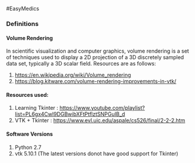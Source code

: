 #EasyMedics

### Definitions

#### Volume Rendering
In scientific visualization and computer graphics, volume rendering is a set of techniques used to display a 2D projection of a 3D discretely sampled data set, typically a 3D scalar field.
Resources are as follows:

1. https://en.wikipedia.org/wiki/Volume_rendering
2. https://blog.kitware.com/volume-rendering-improvements-in-vtk/

#### Resources used:
1. Learning Tkinter : https://www.youtube.com/playlist?list=PL6gx4Cwl9DGBwibXFtPtflztSNPGuIB_d
2. VTK + Tkinter : https://www.evl.uic.edu/aspale/cs526/final/2-2-2.htm

#### Software Versions
1. Python 2.7
2. vtk 5.10.1 (The latest versions donot have good support for Tkinter)
